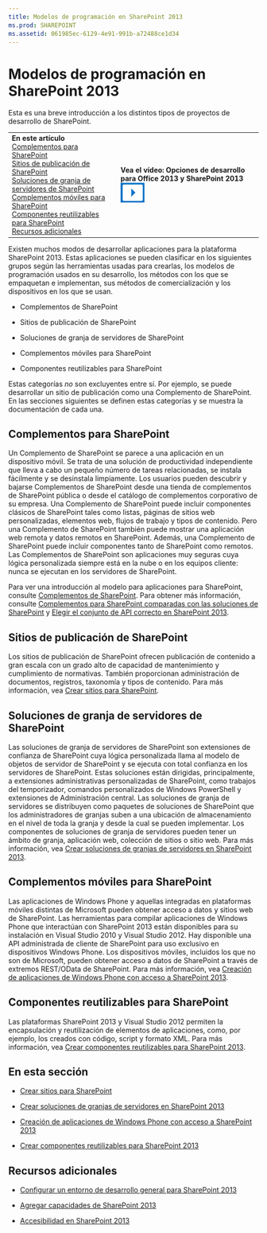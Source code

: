 ```yaml
---
title: Modelos de programación en SharePoint 2013
ms.prod: SHAREPOINT
ms.assetid: 061985ec-6129-4e91-991b-a72488ce1d34
---
```




# Modelos de programación en SharePoint 2013
Esta es una breve introducción a los distintos tipos de proyectos de desarrollo de SharePoint.
  
    
    


|||
|:-----|:-----|
|**En este artículo**<br/>          [Complementos para SharePoint](#Apps)<br/>           [Sitios de publicación de SharePoint](#ECM)<br/>           [Soluciones de granja de servidores de SharePoint](#Solutions)<br/>           [Complementos móviles para SharePoint](#Mobile)<br/>           [Componentes reutilizables para SharePoint](#Reuse)<br/>           [Recursos adicionales](#SP15devinSP_addlresources)|**Vea el vídeo: Opciones de desarrollo para Office 2013 y SharePoint 2013**<br/>![Vídeos](images/mod_icon_video.png)<br/>|
   

Existen muchos modos de desarrollar aplicaciones para la plataforma SharePoint 2013. Estas aplicaciones se pueden clasificar en los siguientes grupos según las herramientas usadas para crearlas, los modelos de programación usados en su desarrollo, los métodos con los que se empaquetan e implementan, sus métodos de comercialización y los dispositivos en los que se usan.
  
    
    


- Complementos de SharePoint
    
  
- Sitios de publicación de SharePoint
    
  
- Soluciones de granja de servidores de SharePoint
    
  
- Complementos móviles para SharePoint
    
  
- Componentes reutilizables para SharePoint
    
  
Estas categorías  *no*  son excluyentes entre sí. Por ejemplo, se puede desarrollar un sitio de publicación como una Complemento de SharePoint. En las secciones siguientes se definen estas categorías y se muestra la documentación de cada una.
## Complementos para SharePoint
<a name="Apps"> </a>

Un Complemento de SharePoint se parece a una aplicación en un dispositivo móvil. Se trata de una solución de productividad independiente que lleva a cabo un pequeño número de tareas relacionadas, se instala fácilmente y se desinstala limpiamente. Los usuarios pueden descubrir y bajarse Complementos de SharePoint desde una tienda de complementos de SharePoint pública o desde el catálogo de complementos corporativo de su empresa. Una Complemento de SharePoint puede incluir componentes clásicos de SharePoint tales como listas, páginas de sitios web personalizadas, elementos web, flujos de trabajo y tipos de contenido. Pero una Complemento de SharePoint también puede mostrar una aplicación web remota y datos remotos en SharePoint. Además, una Complemento de SharePoint puede incluir componentes tanto de SharePoint como remotos. Las Complementos de SharePoint son aplicaciones muy seguras cuya lógica personalizada siempre está en la nube o en los equipos cliente: nunca se ejecutan en los servidores de SharePoint.
  
    
    
Para ver una introducción al modelo para aplicaciones para SharePoint, consulte  [Complementos de SharePoint](http://msdn.microsoft.com/library/cd1eda9e-8e54-4223-93a9-a6ea0d18df70%28Office.15%29.aspx). Para obtener más información, consulte  [Complementos para SharePoint comparadas con las soluciones de SharePoint](sharepoint-add-ins-compared-with-sharepoint-solutions.md) y [Elegir el conjunto de API correcto en SharePoint 2013](choose-the-right-api-set-in-sharepoint-2013.md).
  
    
    

## Sitios de publicación de SharePoint
<a name="ECM"> </a>

Los sitios de publicación de SharePoint ofrecen publicación de contenido a gran escala con un grado alto de capacidad de mantenimiento y cumplimiento de normativas. También proporcionan administración de documentos, registros, taxonomía y tipos de contenido. Para más información, vea  [Crear sitios para SharePoint](build-sites-for-sharepoint.md).
  
    
    

## Soluciones de granja de servidores de SharePoint
<a name="Solutions"> </a>

Las soluciones de granja de servidores de SharePoint son extensiones de confianza de SharePoint cuya lógica personalizada llama al modelo de objetos de servidor de SharePoint y se ejecuta con total confianza en los servidores de SharePoint. Estas soluciones están dirigidas, principalmente, a extensiones administrativas personalizadas de SharePoint, como trabajos del temporizador, comandos personalizados de Windows PowerShell y extensiones de Administración central. Las soluciones de granja de servidores se distribuyen como paquetes de soluciones de SharePoint que los administradores de granjas suben a una ubicación de almacenamiento en el nivel de toda la granja y desde la cual se pueden implementar. Los componentes de soluciones de granja de servidores pueden tener un ámbito de granja, aplicación web, colección de sitios o sitio web. Para más información, vea  [Crear soluciones de granjas de servidores en SharePoint 2013](build-farm-solutions-in-sharepoint-2013.md).
  
    
    

## Complementos móviles para SharePoint
<a name="Mobile"> </a>

Las aplicaciones de Windows Phone y aquellas integradas en plataformas móviles distintas de Microsoft pueden obtener acceso a datos y sitios web de SharePoint. Las herramientas para compilar aplicaciones de Windows Phone que interactúan con SharePoint 2013 están disponibles para su instalación en Visual Studio 2010 y Visual Studio 2012. Hay disponible una API administrada de cliente de SharePoint para uso exclusivo en dispositivos Windows Phone. Los dispositivos móviles, incluidos los que no son de Microsoft, pueden obtener acceso a datos de SharePoint a través de extremos REST/OData de SharePoint. Para más información, vea  [Creación de aplicaciones de Windows Phone con acceso a SharePoint 2013](build-windows-phone-apps-that-access-sharepoint-2013.md).
  
    
    

## Componentes reutilizables para SharePoint
<a name="Reuse"> </a>

Las plataformas SharePoint 2013 y Visual Studio 2012 permiten la encapsulación y reutilización de elementos de aplicaciones, como, por ejemplo, los creados con código, script y formato XML. Para más información, vea  [Crear componentes reutilizables para SharePoint 2013](build-reusable-components-for-sharepoint-2013.md).
  
    
    

## En esta sección
<a name="Reuse"> </a>


-  [Crear sitios para SharePoint](build-sites-for-sharepoint.md)
    
  
-  [Crear soluciones de granjas de servidores en SharePoint 2013](build-farm-solutions-in-sharepoint-2013.md)
    
  
-  [Creación de aplicaciones de Windows Phone con acceso a SharePoint 2013](build-windows-phone-apps-that-access-sharepoint-2013.md)
    
  
-  [Crear componentes reutilizables para SharePoint 2013](build-reusable-components-for-sharepoint-2013.md)
    
  

## Recursos adicionales
<a name="SP15devinSP_addlresources"> </a>


-  [Configurar un entorno de desarrollo general para SharePoint 2013](set-up-a-general-development-environment-for-sharepoint-2013.md)
    
  
-  [Agregar capacidades de SharePoint 2013](add-sharepoint-2013-capabilities.md)
    
  
-  [Accesibilidad en SharePoint 2013](accessibility-in-sharepoint-2013.md)
    
  

